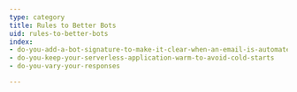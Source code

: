 ```yaml
---
type: category
title: Rules to Better Bots
uid: rules-to-better-bots
index:
- do-you-add-a-bot-signature-to-make-it-clear-when-an-email-is-automated
- do-you-keep-your-serverless-application-warm-to-avoid-cold-starts
- do-you-vary-your-responses

---
```

<p>​​​​​​​​​​​<br></p>
<p>​<br><br></p>

